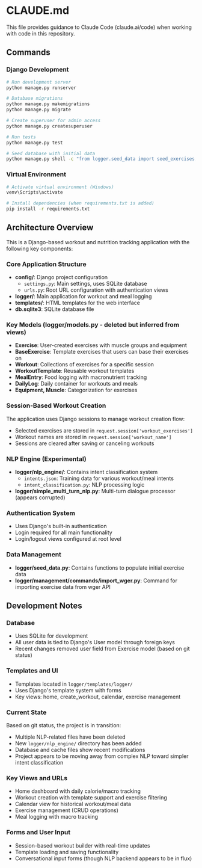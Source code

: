 # CLAUDE.md

This file provides guidance to Claude Code (claude.ai/code) when working with code in this repository.

## Commands

### Django Development
```bash
# Run development server
python manage.py runserver

# Database migrations
python manage.py makemigrations
python manage.py migrate

# Create superuser for admin access
python manage.py createsuperuser

# Run tests
python manage.py test

# Seed database with initial data
python manage.py shell -c "from logger.seed_data import seed_exercises; seed_exercises()"
```

### Virtual Environment
```bash
# Activate virtual environment (Windows)
venv\Scripts\activate

# Install dependencies (when requirements.txt is added)
pip install -r requirements.txt
```

## Architecture Overview

This is a Django-based workout and nutrition tracking application with the following key components:

### Core Application Structure
- **config/**: Django project configuration
  - `settings.py`: Main settings, uses SQLite database
  - `urls.py`: Root URL configuration with authentication views
- **logger/**: Main application for workout and meal logging
- **templates/**: HTML templates for the web interface
- **db.sqlite3**: SQLite database file

### Key Models (logger/models.py - deleted but inferred from views)
- **Exercise**: User-created exercises with muscle groups and equipment
- **BaseExercise**: Template exercises that users can base their exercises on
- **Workout**: Collections of exercises for a specific session
- **WorkoutTemplate**: Reusable workout templates
- **MealEntry**: Food logging with macronutrient tracking
- **DailyLog**: Daily container for workouts and meals
- **Equipment, Muscle**: Categorization for exercises

### Session-Based Workout Creation
The application uses Django sessions to manage workout creation flow:
- Selected exercises are stored in `request.session['workout_exercises']`
- Workout names are stored in `request.session['workout_name']`
- Sessions are cleared after saving or canceling workouts

### NLP Engine (Experimental)
- **logger/nlp_engine/**: Contains intent classification system
  - `intents.json`: Training data for various workout/meal intents
  - `intent_classification.py`: NLP processing logic
- **logger/simple_multi_turn_nlp.py**: Multi-turn dialogue processor (appears corrupted)

### Authentication System
- Uses Django's built-in authentication
- Login required for all main functionality
- Login/logout views configured at root level

### Data Management
- **logger/seed_data.py**: Contains functions to populate initial exercise data
- **logger/management/commands/import_wger.py**: Command for importing exercise data from wger API

## Development Notes

### Database
- Uses SQLite for development
- All user data is tied to Django's User model through foreign keys
- Recent changes removed user field from Exercise model (based on git status)

### Templates and UI
- Templates located in `logger/templates/logger/`
- Uses Django's template system with forms
- Key views: home, create_workout, calendar, exercise management

### Current State
Based on git status, the project is in transition:
- Multiple NLP-related files have been deleted
- New `logger/nlp_engine/` directory has been added
- Database and cache files show recent modifications
- Project appears to be moving away from complex NLP toward simpler intent classification

### Key Views and URLs
- Home dashboard with daily calorie/macro tracking
- Workout creation with template support and exercise filtering
- Calendar view for historical workout/meal data
- Exercise management (CRUD operations)
- Meal logging with macro tracking

### Forms and User Input
- Session-based workout builder with real-time updates
- Template loading and saving functionality
- Conversational input forms (though NLP backend appears to be in flux)